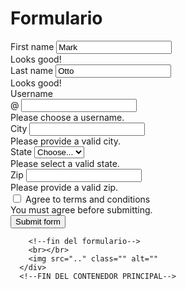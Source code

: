 <!doctype html>
<html lang="en">
  <head>
    <meta charset="utf-8">
    <meta name="viewport" content="width=device-width, initial-scale=1">
    <title>Bootstrap demo</title>
    <link href="https://cdn.jsdelivr.net/npm/bootstrap@5.3.0/dist/css/bootstrap.min.css" rel="stylesheet" integrity="sha384-9ndCyUaIbzAi2FUVXJi0CjmCapSmO7SnpJef0486qhLnuZ2cdeRhO02iuK6FUUVM" crossorigin="anonymous">
    <script src="https://cdn.jsdelivr.net/npm/bootstrap@5.3.0/dist/js/bootstrap.bundle.min.js" integrity="sha384-geWF76RCwLtnZ8qwWowPQNguL3RmwHVBC9FhGdlKrxdiJJigb/j/68SIy3Te4Bkz" crossorigin="anonymous"></script></head>
  <body>
    <h1>Formulario</h1>
    <!--CONTENEDOR PRINCIPAL-->
    <div class="container-fluid">
        <!--formulario-->
        <form class="row g-3">
            <div class="col-md-4">
              <label for="validationServer01" class="form-label">First name</label>
              <input type="text" class="form-control is-valid" id="validationServer01" value="Mark" required>
              <div class="valid-feedback">
                Looks good!
              </div>
            </div>
            <div class="col-md-4">
              <label for="validationServer02" class="form-label">Last name</label>
              <input type="text" class="form-control is-valid" id="validationServer02" value="Otto" required>
              <div class="valid-feedback">
                Looks good!
              </div>
            </div>
            <div class="col-md-4">
              <label for="validationServerUsername" class="form-label">Username</label>
              <div class="input-group has-validation">
                <span class="input-group-text" id="inputGroupPrepend3">@</span>
                <input type="text" class="form-control is-invalid" id="validationServerUsername" aria-describedby="inputGroupPrepend3 validationServerUsernameFeedback" required>
                <div id="validationServerUsernameFeedback" class="invalid-feedback">
                  Please choose a username.
                </div>
              </div>
            </div>
            <div class="col-md-6">
              <label for="validationServer03" class="form-label">City</label>
              <input type="text" class="form-control is-invalid" id="validationServer03" aria-describedby="validationServer03Feedback" required>
              <div id="validationServer03Feedback" class="invalid-feedback">
                Please provide a valid city.
              </div>
            </div>
            <div class="col-md-3">
              <label for="validationServer04" class="form-label">State</label>
              <select class="form-select is-invalid" id="validationServer04" aria-describedby="validationServer04Feedback" required>
                <option selected disabled value="">Choose...</option>
                <option>...</option>
              </select>
              <div id="validationServer04Feedback" class="invalid-feedback">
                Please select a valid state.
              </div>
            </div>
            <div class="col-md-3">
              <label for="validationServer05" class="form-label">Zip</label>
              <input type="text" class="form-control is-invalid" id="validationServer05" aria-describedby="validationServer05Feedback" required>
              <div id="validationServer05Feedback" class="invalid-feedback">
                Please provide a valid zip.
              </div>
            </div>
            <div class="col-12">
              <div class="form-check">
                <input class="form-check-input is-invalid" type="checkbox" value="" id="invalidCheck3" aria-describedby="invalidCheck3Feedback" required>
                <label class="form-check-label" for="invalidCheck3">
                  Agree to terms and conditions
                </label>
                <div id="invalidCheck3Feedback" class="invalid-feedback">
                  You must agree before submitting.
                </div>
              </div>
            </div>
            <div class="col-12">
              <button class="btn btn-primary" type="submit">Submit form</button>
            </div>
          </form>

        <!--fin del formulario-->
        <br></br>
        <img src=".." class="" alt=""
      </div>
      <!--FIN DEL CONTENEDOR PRINCIPAL-->
  </body>
</html>
